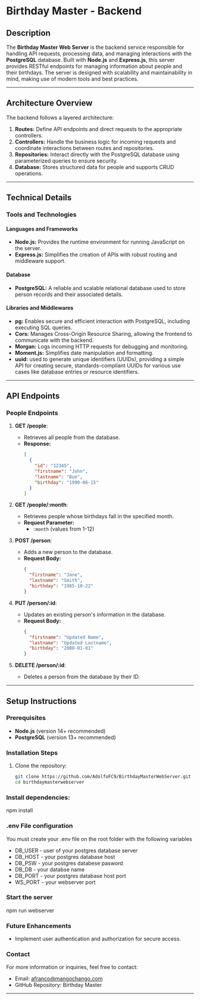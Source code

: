 # Birthday Master - Backend

## Description

The **Birthday Master Web Server** is the backend service responsible for handling API requests, processing data, and managing interactions with the **PostgreSQL** database. Built with **Node.js** and **Express.js**, this server provides RESTful endpoints for managing information about people and their birthdays. The server is designed with scalability and maintainability in mind, making use of modern tools and best practices.

---

## Architecture Overview

The backend follows a layered architecture:
1. **Routes:** Define API endpoints and direct requests to the appropriate controllers.
2. **Controllers:** Handle the business logic for incoming requests and coordinate interactions between routes and repositories.
3. **Repositories:** Interact directly with the PostgreSQL database using parameterized queries to ensure security.
4. **Database:** Stores structured data for people and supports CRUD operations.

---

## Technical Details

### Tools and Technologies

#### Languages and Frameworks
- **Node.js:** Provides the runtime environment for running JavaScript on the server.
- **Express.js:** Simplifies the creation of APIs with robust routing and middleware support.

#### Database
- **PostgreSQL:** A reliable and scalable relational database used to store person records and their associated details.

#### Libraries and Middlewares
- **pg:** Enables secure and efficient interaction with PostgreSQL, including executing SQL queries.
- **Cors:** Manages Cross-Origin Resource Sharing, allowing the frontend to communicate with the backend.
- **Morgan:** Logs incoming HTTP requests for debugging and monitoring.
- **Moment.js:** Simplifies date manipulation and formatting.
- **uuid:** used to generate unique identifiers (UUIDs), providing a simple API for creating secure, standards-compliant UUIDs for various use cases like database entries or resource identifiers.

---

## API Endpoints

### People Endpoints
1. **GET /people**:  
   - Retrieves all people from the database.
   - **Response:**  
     ```json
     [
       {
         "id": "12345",
         "firstname": "John",
         "lastname": "Doe",
         "birthday": "1990-06-15"
       }
     ]
     ```

2. **GET /people/:month**:  
   - Retrieves people whose birthdays fall in the specified month.
   - **Request Parameter:**  
     - `:month` (values from 1-12)  

3. **POST /person**:  
   - Adds a new person to the database.
   - **Request Body:**  
     ```json
     {
       "firstname": "Jane",
       "lastname": "Smith",
       "birthday": "1985-10-22"
     }
     ```

4. **PUT /person/:id**:  
   - Updates an existing person's information in the database.
   - **Request Body:**  
     ```json
     {
       "firstname": "Updated Name",
       "lastname": "Updated Lastname",
       "birthday": "2000-01-01"
     }
     ```

5. **DELETE /person/:id**:  
   - Deletes a person from the database by their ID.

---

## Setup Instructions

### Prerequisites
- **Node.js** (version 14+ recommended)
- **PostgreSQL** (version 13+ recommended)

### Installation Steps
1. Clone the repository:
   ```bash
   git clone https://github.com/AdolfoFC9/BirthdayMasterWebServer.git
   cd birthdaymasterwebserver

### Install dependencies:
npm install

### .env File configuration

You must create your .env file on the root folder with the following variables

* DB_USER - user of your postgres database server
* DB_HOST - your postgres database host
* DB_PSW - your postgres databese pasword
* DB_DB - your databse name
* DB_PORT - your postgres database host port
* WS_PORT - your webserver port

### Start the server
npm run webserver

### Future Enhancements

* Implement user authentication and authorization for secure access.

### Contact

For more information or inquiries, feel free to contact:

* Email: afranco@mangochango.com
* GitHub Repository: Birthday Master

---
